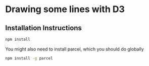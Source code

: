 # Drawing some lines with D3 

## Installation Instructions

```bash
npm install 
```

You might also need to install parcel, which you should do globally 

```bash
npm install -g parcel
```